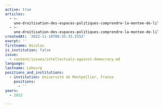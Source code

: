```yaml
---
active: true
articles:
  - >-
    une-droitisation-des-espaces-politiques-comprendre-la-montee-de-lilliberalisme-et-de-lextreme-droite
  - >-
    une-droitisation-des-espaces-politiques-comprendre-la-montee-de-lilliberalisme-et-de-le03nboe0sf2sxtreme-droite
createdAt: '2022-11-10T08:35:33.255Z'
exerpt: ''
firstname: Nicolas
is_institution: false
issue:
  - content/issues/intellectuals-against-democracy.md
language:
lastname: Lebourg
positions_and_institutions:
  - institution: Université de Montpellier, France
    positions:
      - ''
years:
  - 2022

---
```

